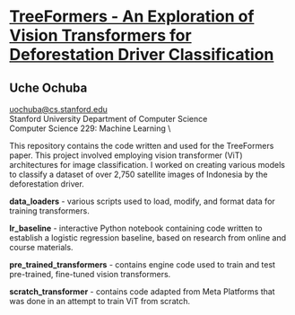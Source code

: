 # [TreeFormers - An Exploration of Vision Transformers for Deforestation Driver Classification](https://drive.google.com/file/d/1DaKIpjEsVMnta3KCT1RgXnaenUtGrnTU/view?usp=drive_link)
## Uche Ochuba
uochuba@cs.stanford.edu \
Stanford University Department of Computer Science \
Computer Science 229: Machine Learning \




This repository contains the code written and used for the TreeFormers paper. This project involved employing vision transformer (ViT) architectures for image classification. I worked on creating various models to classify a dataset of over 2,750 satellite images of Indonesia by the deforestation driver.

**data_loaders** - various scripts used to load, modify, and format data for training transformers.

**lr_baseline** - interactive Python notebook containing code written to establish a logistic regression baseline, based on research from online and course materials.

**pre_trained_transformers** - contains engine code used to train and test pre-trained, fine-tuned vision transformers.

**scratch_transformer** - contains code adapted from Meta Platforms that was done in an attempt to train ViT from scratch.
